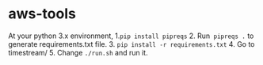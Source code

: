 # aws-tools

At your python 3.x environment,
1.`pip install pipreqs`
2. Run` pipreqs .` to generate requirements.txt file.
3. `pip install -r requirements.txt`
4. Go to timestream/
5. Change `./run.sh` and run it.